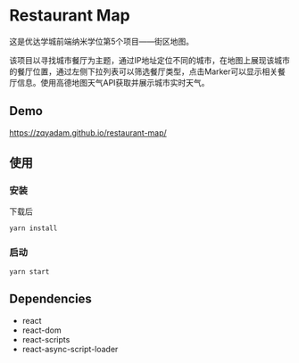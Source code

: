# Restaurant Map

这是优达学城前端纳米学位第5个项目——街区地图。

该项目以寻找城市餐厅为主题，通过IP地址定位不同的城市，在地图上展现该城市的餐厅位置，通过左侧下拉列表可以筛选餐厅类型，点击Marker可以显示相关餐厅信息。使用高德地图天气API获取并展示城市实时天气。

## Demo
https://zqyadam.github.io/restaurant-map/

## 使用
### 安装
下载后
```
yarn install
```

### 启动
```
yarn start
```

## Dependencies
- react
- react-dom
- react-scripts
- react-async-script-loader



